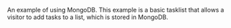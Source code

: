 An example of using MongoDB. This example is a basic tasklist that allows a visitor to add tasks to a list, which is stored in MongoDB.